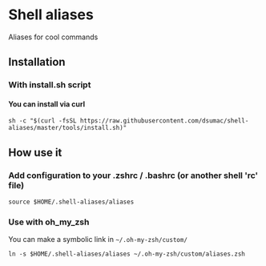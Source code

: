 # Shell aliases

Aliases for cool commands

## Installation

### With install.sh script

#### You can install via curl

```shell
sh -c "$(curl -fsSL https://raw.githubusercontent.com/dsumac/shell-aliases/master/tools/install.sh)"
```

## How use it

### Add configuration to your .zshrc / .bashrc (or another shell 'rc' file)

```
source $HOME/.shell-aliases/aliases
```

### Use with oh_my_zsh

You can make a symbolic link in ```~/.oh-my-zsh/custom/```

```
ln -s $HOME/.shell-aliases/aliases ~/.oh-my-zsh/custom/aliases.zsh
```
